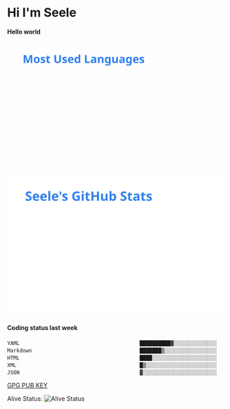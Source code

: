 <h1>Hi I'm Seele</h1>

<b>Hello world</b>

<img src='/assets/top-langs.svg' alt="Seele's github langs"> <img src='/assets/stats.svg' alt="Seele's github stats" >

<h4>Coding status last week </h4>

<!--START_SECTION:waka-->

```txt
YAML                                       ██████████▓░░░░░░░░░░░░░░   42.80 %
Markdown                                   ███████▒░░░░░░░░░░░░░░░░░   29.25 %
HTML                                       ████░░░░░░░░░░░░░░░░░░░░░   15.93 %
XML                                        █▒░░░░░░░░░░░░░░░░░░░░░░░   05.79 %
JSON                                       ▓░░░░░░░░░░░░░░░░░░░░░░░░   02.11 %
```

<!--END_SECTION:waka-->

[GPG PUB KEY](https://keys.openpgp.org/vks/v1/by-fingerprint/3FCE91BF5B9666B55B67213C4C57B7824A5B6680)

Alive Status: ![Alive Status](https://hc.dvd.moe/badge/60bc779b-9835-415f-9cb9-15fd9d/ZsLaAAbE.svg)
